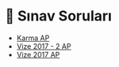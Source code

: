 # 📃 Sınav Soruları

<!--Index-->

- [Karma AP](./Karma%20AP.pdf)
- [Vize 2017 - 2 AP](./Vize%202017%20-%202%20AP.pdf)
- [Vize 2017 AP](./Vize%202017%20AP.pdf)

<!--Index-->
